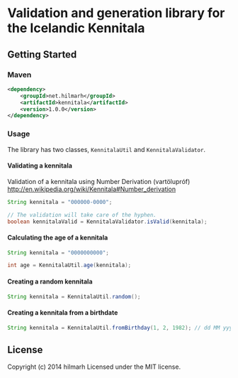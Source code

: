 Validation and generation library for the Icelandic Kennitala
==============

## Getting Started

### Maven
```xml
<dependency>
    <groupId>net.hilmarh</groupId>
    <artifactId>kennitala</artifactId>
    <version>1.0.0</version>
</dependency>
```

### Usage

The library has two classes, `KennitalaUtil` and `KennitalaValidator`.

#### Validating a kennitala

Validation of a kennitala using Number Derivation (vartölupróf) http://en.wikipedia.org/wiki/Kennitala#Number_derivation

```java
String kennitala = "000000-0000";

// The validation will take care of the hyphen.
boolean kennitalaValid = KennitalaValidator.isValid(kennitala);
```

#### Calculating the age of a kennitala
```java
String kennitala = "0000000000";

int age = KennitalaUtil.age(kennitala);
```

#### Creating a random kennitala
```java
String kennitala = KennitalaUtil.random();
```

#### Creating a kennitala from a birthdate
```java
String kennitala = KennitalaUtil.fromBirthday(1, 2, 1982); // dd MM yyyy
```

## License
Copyright (c) 2014 hilmarh
Licensed under the MIT license.